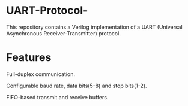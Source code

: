 # UART-Protocol-

This repository contains a Verilog implementation of a UART (Universal Asynchronous Receiver-Transmitter) protocol.

# Features
Full-duplex communication.

Configurable baud rate, data bits(5-8) and stop bits(1-2).

FIFO-based transmit and receive buffers.

